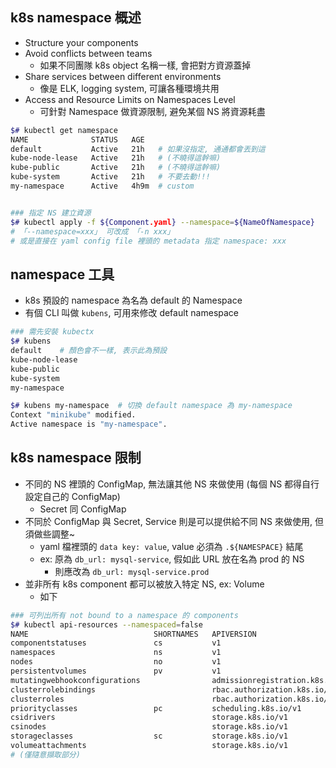 
## k8s namespace 概述

- Structure your components
- Avoid conflicts between teams
    - 如果不同團隊 k8s object 名稱一樣, 會把對方資源蓋掉
- Share services between different environments
    - 像是 ELK, logging system, 可讓各種環境共用
- Access and Resource Limits on Namespaces Level
    - 可針對 Namespace 做資源限制, 避免某個 NS 將資源耗盡

```bash
$# kubectl get namespace
NAME              STATUS   AGE
default           Active   21h   # 如果沒指定, 通通都會丟到這
kube-node-lease   Active   21h   # (不曉得這幹嘛)
kube-public       Active   21h   # (不曉得這幹嘛)
kube-system       Active   21h   # 不要去動!!!
my-namespace      Active   4h9m  # custom


### 指定 NS 建立資源
$# kubectl apply -f ${Component.yaml} --namespace=${NameOfNamespace}
# 「--namespace=xxx」 可改成 「-n xxx」
# 或是直接在 yaml config file 裡頭的 metadata 指定 namespace: xxx
```


## namespace 工具

- k8s 預設的 namespace 為名為 default 的 Namespace
- 有個 CLI 叫做 `kubens`, 可用來修改 default namespace

```bash
### 需先安裝 kubectx
$# kubens
default    # 顏色會不一樣, 表示此為預設
kube-node-lease
kube-public
kube-system
my-namespace

$# kubens my-namespace  # 切換 default namespace 為 my-namespace
Context "minikube" modified.
Active namespace is "my-namespace".
```


## k8s namespace 限制

- 不同的 NS 裡頭的 ConfigMap, 無法讓其他 NS 來做使用 (每個 NS 都得自行設定自己的 ConfigMap)
    - Secret 同 ConfigMap
- 不同於 ConfigMap 與 Secret, Service 則是可以提供給不同 NS 來做使用, 但須做些調整~
    - yaml 檔裡頭的 `data key: value`, value 必須為 `.${NAMESPACE}` 結尾
    - ex: 原為 `db_url: mysql-service`, 假如此 URL 放在名為 prod 的 NS
        - 則應改為 `db_url: mysql-service.prod`
- 並非所有 k8s component 都可以被放入特定 NS, ex: Volume
    - 如下

```bash
### 可列出所有 not bound to a namespace 的 components
$# kubectl api-resources --namespaced=false
NAME                            SHORTNAMES   APIVERSION                        NAMESPACED   KIND
componentstatuses               cs           v1                                false        ComponentStatus
namespaces                      ns           v1                                false        Namespace
nodes                           no           v1                                false        Node
persistentvolumes               pv           v1                                false        PersistentVolume
mutatingwebhookconfigurations                admissionregistration.k8s.io/v1   false        MutatingWebhookConfiguration
clusterrolebindings                          rbac.authorization.k8s.io/v1      false        ClusterRoleBinding
clusterroles                                 rbac.authorization.k8s.io/v1      false        ClusterRole
priorityclasses                 pc           scheduling.k8s.io/v1              false        PriorityClass
csidrivers                                   storage.k8s.io/v1                 false        CSIDriver
csinodes                                     storage.k8s.io/v1                 false        CSINode
storageclasses                  sc           storage.k8s.io/v1                 false        StorageClass
volumeattachments                            storage.k8s.io/v1                 false        VolumeAttachment
# (僅隨意擷取部分)
```


## 



